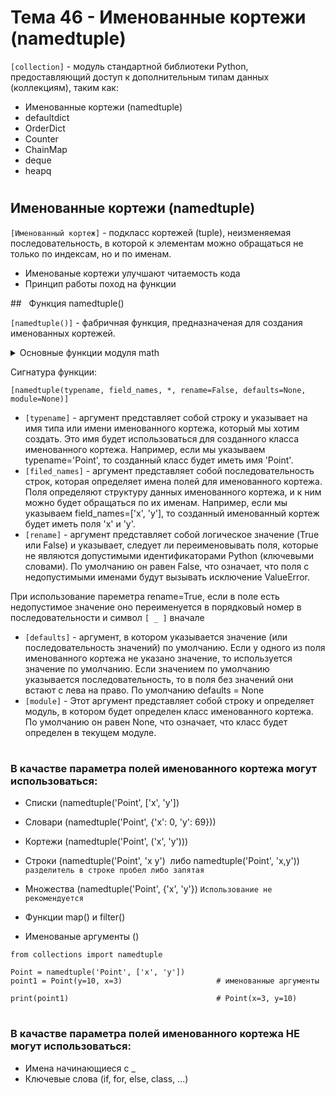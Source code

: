# Тема 46 - Именованные кортежи (namedtuple)

`[collection]` - модуль стандартной библиотеки Python, предоставляющий доступ к дополнительным типам данных (коллекциям), таким как:

   - Именованные кортежи (namedtuple)
   - defaultdict
   - OrderDict
   - Counter
   - ChainMap
   - deque
   - heapq

#

## Именованные кортежи (namedtuple)

`[Именованный кортеж]` - подкласс кортежей (tuple), неизменяемая последовательность, в которой к элементам можно обращаться не только по индексам, но и по именам.

   - Именованые кортежи улучшают читаемость кода
   - Принцип работы поход на функции

##   Функция namedtuple()

`[namedtuple()]` - фабричная функция, предназначеная для создания именованных кортежей.

<details>
   <summary>Основные функции модуля math</summary>

```
from collections import namedtuple

Point = namedtuple('Point', ['x', 'y'])    # в качестве второго параметра передаем список
point =  Point(2, 4)
print(point)                               # выводит Point(x=2, y=4)
```

</details>

Сигнатура функции:  

`[namedtuple(typename, field_names, *, rename=False, defaults=None, module=None)]`

   - `[typename]` - аргумент представляет собой строку и указывает на имя типа или имени именованного кортежа, который мы хотим создать. Это имя будет использоваться для созданного класса именованного кортежа. Например, если мы указываем typename='Point', то созданный класс будет иметь имя 'Point'.
   - `[filed_names]` - аргумент представляет собой последовательность строк, которая определяет имена полей для именованного кортежа. Поля определяют структуру данных именованного кортежа, и к ним можно будет обращаться по их именам. Например, если мы указываем field_names=['x', 'y'], то созданный именованный кортеж будет иметь поля 'x' и 'y'.
   - `[rename]` - аргумент представляет собой логическое значение (True или False) и указывает, следует ли переименовывать поля, которые не являются допустимыми идентификаторами Python (ключевыми словами). По умолчанию он равен False, что означает, что поля с недопустимыми именами будут вызывать исключение ValueError.

При использование пареметра rename=True, если в поле есть недопустимое значение оно переименуется в порядковый номер в последовательности и символ `[ _ ]` вначале
   - `[defaults]` - аргумент, в котором указывается значение (или последовательность значений) по умолчанию. Если у одного из поля именованного кортежа не указано значение, то используется значение по умолчанию. Если значением по умолчанию указывается последовательность, то в поля без значений они встают с лева на право. По умолчанию defaults = None
   - `[module]` - Этот аргумент представляет собой строку и определяет модуль, в котором будет определен класс именованного кортежа. По умолчанию он равен None, что означает, что класс будет определен в текущем модуле.
#
### В качастве параметра полей именованного кортежа могут использоваться:

   - Списки (namedtuple('Point', ['x', 'y'])
   - Словари (namedtuple('Point', {'x': 0, 'y': 69}))
   - Кортежи (namedtuple('Point', ('x', 'y')))
   - Строки (namedtuple('Point', 'x y')  либо namedtuple('Point', 'x,y')) `разделитель в строке пробел либо запятая`
   - Множества (namedtuple('Point', {'x', 'y'}) `Использование не рекомендуется`

   - Функции map() и filter()
   - Именованые аргументы ()
```
from collections import namedtuple

Point = namedtuple('Point', ['x', 'y'])
point1 = Point(y=10, x=3)                     # именованные аргументы

print(point1)                                 # Point(x=3, y=10)
```
#
### В качастве параметра полей именованного кортежа НЕ могут использоваться:

   - Имена начинающиеся с _
   - Ключевые слова (if, for, else, class, ...)



 
